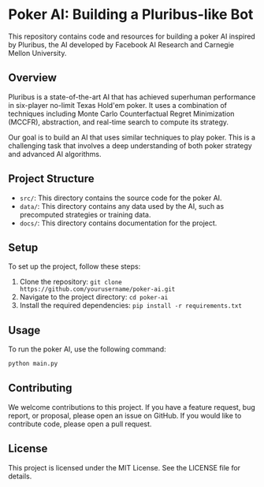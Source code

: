 # Poker AI: Building a Pluribus-like Bot

This repository contains code and resources for building a poker AI inspired by Pluribus, the AI developed by Facebook AI Research and Carnegie Mellon University.

## Overview

Pluribus is a state-of-the-art AI that has achieved superhuman performance in six-player no-limit Texas Hold'em poker. It uses a combination of techniques including Monte Carlo Counterfactual Regret Minimization (MCCFR), abstraction, and real-time search to compute its strategy.

Our goal is to build an AI that uses similar techniques to play poker. This is a challenging task that involves a deep understanding of both poker strategy and advanced AI algorithms.

## Project Structure

- `src/`: This directory contains the source code for the poker AI.
- `data/`: This directory contains any data used by the AI, such as precomputed strategies or training data.
- `docs/`: This directory contains documentation for the project.

## Setup

To set up the project, follow these steps:

1. Clone the repository: `git clone https://github.com/yourusername/poker-ai.git`
2. Navigate to the project directory: `cd poker-ai`
3. Install the required dependencies: `pip install -r requirements.txt`

## Usage

To run the poker AI, use the following command:

```bash
python main.py
```

## Contributing

We welcome contributions to this project. If you have a feature request, bug report, or proposal, please open an issue on GitHub. If you would like to contribute code, please open a pull request.

## License

This project is licensed under the MIT License. See the LICENSE file for details.
